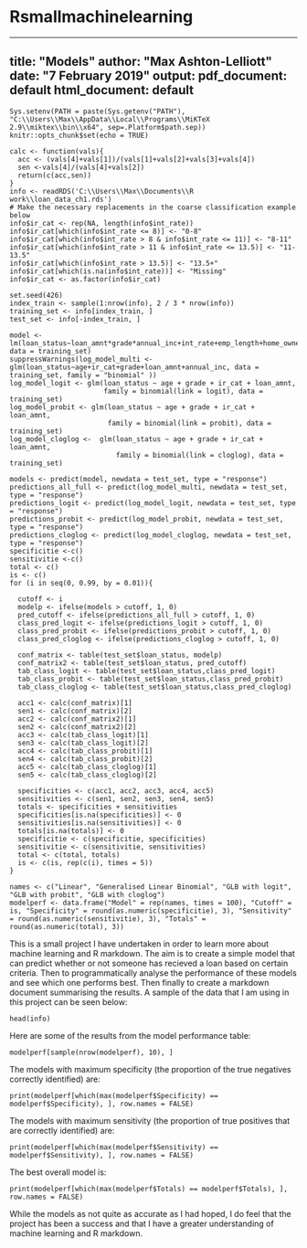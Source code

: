 # Rsmallmachinelearning
---
title: "Models"
author: "Max Ashton-Lelliott"
date: "7 February 2019"
output:
  pdf_document: default
  html_document: default
---

```{r setup, include=FALSE}
Sys.setenv(PATH = paste(Sys.getenv("PATH"), "C:\\Users\\Max\\AppData\\Local\\Programs\\MiKTeX 2.9\\miktex\\bin\\x64", sep=.Platform$path.sep))
knitr::opts_chunk$set(echo = TRUE)
```

```{r models, echo=FALSE}
calc <- function(vals){
  acc <- (vals[4]+vals[1])/(vals[1]+vals[2]+vals[3]+vals[4])
  sen <-vals[4]/(vals[4]+vals[2])
  return(c(acc,sen))
}
info <- readRDS('C:\\Users\\Max\\Documents\\R work\\loan_data_ch1.rds')
# Make the necessary replacements in the coarse classification example below 
info$ir_cat <- rep(NA, length(info$int_rate))
info$ir_cat[which(info$int_rate <= 8)] <- "0-8"
info$ir_cat[which(info$int_rate > 8 & info$int_rate <= 11)] <- "8-11"
info$ir_cat[which(info$int_rate > 11 & info$int_rate <= 13.5)] <- "11-13.5"
info$ir_cat[which(info$int_rate > 13.5)] <- "13.5+"
info$ir_cat[which(is.na(info$int_rate))] <- "Missing"
info$ir_cat <- as.factor(info$ir_cat)

set.seed(426)
index_train <- sample(1:nrow(info), 2 / 3 * nrow(info))
training_set <- info[index_train, ]
test_set <- info[-index_train, ]

model <- lm(loan_status~loan_amnt*grade*annual_inc+int_rate+emp_length+home_ownership, data = training_set)
suppressWarnings(log_model_multi <- glm(loan_status~age+ir_cat+grade+loan_amnt+annual_inc, data = training_set, family = "binomial" ))
log_model_logit <- glm(loan_status ~ age + grade + ir_cat + loan_amnt,
                       family = binomial(link = logit), data = training_set)
log_model_probit <- glm(loan_status ~ age + grade + ir_cat + loan_amnt,
                        family = binomial(link = probit), data = training_set)
log_model_cloglog <-  glm(loan_status ~ age + grade + ir_cat + loan_amnt,
                          family = binomial(link = cloglog), data = training_set)

models <- predict(model, newdata = test_set, type = "response")
predictions_all_full <- predict(log_model_multi, newdata = test_set, type = "response")
predictions_logit <- predict(log_model_logit, newdata = test_set, type = "response")
predictions_probit <- predict(log_model_probit, newdata = test_set, type = "response")
predictions_cloglog <- predict(log_model_cloglog, newdata = test_set, type = "response")
specificitie <-c()
sensitivitie <-c()
total <- c()
is <- c()
for (i in seq(0, 0.99, by = 0.01)){
  
  cutoff <- i
  modelp <- ifelse(models > cutoff, 1, 0)
  pred_cutoff <- ifelse(predictions_all_full > cutoff, 1, 0)
  class_pred_logit <- ifelse(predictions_logit > cutoff, 1, 0)
  class_pred_probit <- ifelse(predictions_probit > cutoff, 1, 0) 
  class_pred_cloglog <- ifelse(predictions_cloglog > cutoff, 1, 0)
  
  conf_matrix <- table(test_set$loan_status, modelp)
  conf_matrix2 <- table(test_set$loan_status, pred_cutoff)
  tab_class_logit <- table(test_set$loan_status,class_pred_logit)
  tab_class_probit <- table(test_set$loan_status,class_pred_probit)
  tab_class_cloglog <- table(test_set$loan_status,class_pred_cloglog)
  
  acc1 <- calc(conf_matrix)[1]
  sen1 <- calc(conf_matrix)[2]
  acc2 <- calc(conf_matrix2)[1]
  sen2 <- calc(conf_matrix2)[2]
  acc3 <- calc(tab_class_logit)[1]
  sen3 <- calc(tab_class_logit)[2]
  acc4 <- calc(tab_class_probit)[1]
  sen4 <- calc(tab_class_probit)[2]
  acc5 <- calc(tab_class_cloglog)[1]
  sen5 <- calc(tab_class_cloglog)[2]
  
  specificities <- c(acc1, acc2, acc3, acc4, acc5)
  sensitivities <- c(sen1, sen2, sen3, sen4, sen5)
  totals <- specificities + sensitivities
  specificities[is.na(specificities)] <- 0
  sensitivities[is.na(sensitivities)] <- 0
  totals[is.na(totals)] <- 0
  specificitie <- c(specificitie, specificities)
  sensitivitie <- c(sensitivitie, sensitivities)
  total <- c(total, totals)
  is <- c(is, rep(c(i), times = 5))
}

names <- c("Linear", "Generalised Linear Binomial", "GLB with logit", "GLB with probit", "GLB with cloglog")
modelperf <- data.frame("Model" = rep(names, times = 100), "Cutoff" = is, "Specificity" = round(as.numeric(specificitie), 3), "Sensitivity" = round(as.numeric(sensitivitie), 3), "Totals" = round(as.numeric(total), 3))
```
This is a small project I have undertaken in order to learn more about machine learning and R markdown. The aim is to create a simple model that can predict whether or not someone has recieved a loan based on certain criteria. Then to programmatically analyse the performance of these models and see which one performs best. Then finally to create a markdown document summarising the results. A sample of the data that I am using in this project can be seen below:
```{r info, echo=FALSE}
head(info)
```
Here are some of the results from the model performance table:
```{r perform, echo=FALSE}
modelperf[sample(nrow(modelperf), 10), ]
```
The models with maximum specificity (the proportion of the true negatives correctly identified) are:
```{r results11, echo=FALSE}
print(modelperf[which(max(modelperf$Specificity) == modelperf$Specificity), ], row.names = FALSE)
```
The models with maximum sensitivity (the proportion of true positives that are correctly identified) are:
```{r results2, echo=FALSE}
print(modelperf[which(max(modelperf$Sensitivity) == modelperf$Sensitivity), ], row.names = FALSE)
```
The best overall model is:
```{r results3, echo=FALSE}
print(modelperf[which(max(modelperf$Totals) == modelperf$Totals), ], row.names = FALSE)

```
While the models as not quite as accurate as I had hoped, I do feel that the project has been a success and that I have a greater understanding of machine learning and R markdown.
